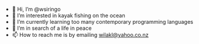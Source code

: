 - 👋 Hi, I’m @wsiringo
- 👀 I’m interested in kayak fishing on the ocean
- 🌱 I’m currently learning too many contemporary programming languages
- 💞️ I’m in search of a life in peace
- 📫 How to reach me is by emailing wilakl@yahoo.co.nz

<!---
wsiringo/wsiringo is a ✨ special ✨ repository because its `README.md` (this file) appears on your GitHub profile.
You can click the Preview link to take a look at your changes.
--->

